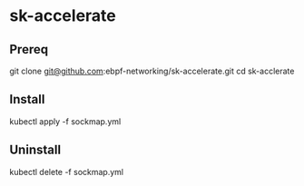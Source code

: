# sk-accelerate

## Prereq

git clone git@github.com:ebpf-networking/sk-accelerate.git
cd sk-acclerate

## Install

kubectl apply -f sockmap.yml

## Uninstall

kubectl delete -f sockmap.yml
